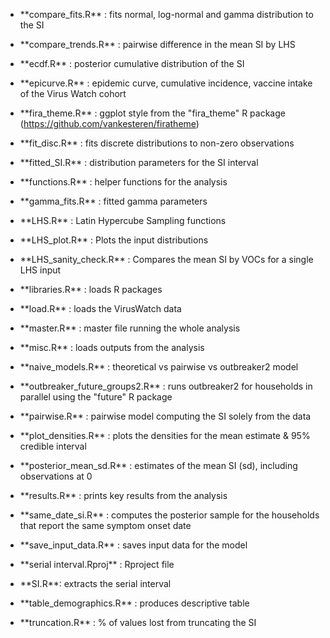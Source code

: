 -   \*\*compare_fits.R\*\* : fits normal, log-normal and gamma distribution to the SI

-   \*\*compare_trends.R\*\* : pairwise difference in the mean SI by LHS

-   \*\*ecdf.R\*\* : posterior cumulative distribution of the SI

-   \*\*epicurve.R\*\* : epidemic curve, cumulative incidence, vaccine intake of the Virus Watch cohort

-   \*\*fira_theme.R\*\* : ggplot style from the "fira_theme" R package (<https://github.com/vankesteren/firatheme>)

-   \*\*fit_disc.R\*\* : fits discrete distributions to non-zero observations

-   \*\*fitted_SI.R\*\* : distribution parameters for the SI interval

-   \*\*functions.R\*\* : helper functions for the analysis

-   \*\*gamma_fits.R\*\* : fitted gamma parameters

-   \*\*LHS.R\*\* : Latin Hypercube Sampling functions

-   \*\*LHS_plot.R\*\* : Plots the input distributions

-   \*\*LHS_sanity_check.R\*\* : Compares the mean SI by VOCs for a single LHS input

-   \*\*libraries.R\*\* : loads R packages

-   \*\*load.R\*\* : loads the VirusWatch data

-   \*\*master.R\*\* : master file running the whole analysis

-   \*\*misc.R\*\* : loads outputs from the analysis

-   \*\*naive_models.R\*\* : theoretical vs pairwise vs outbreaker2 model

-   \*\*outbreaker_future_groups2.R\*\* : runs outbreaker2 for households in parallel using the "future" R package

-   \*\*pairwise.R\*\* : pairwise model computing the SI solely from the data

-   \*\*plot_densities.R\*\* : plots the densities for the mean estimate & 95% credible interval

-   \*\*posterior_mean_sd.R\*\* : estimates of the mean SI (sd), including observations at 0

-   \*\*results.R\*\* : prints key results from the analysis

-   \*\*same_date_si.R\*\* : computes the posterior sample for the households that report the same symptom onset date

-   \*\*save_input_data.R\*\* : saves input data for the model

-   \*\*serial interval.Rproj\*\* : Rproject file

-   \*\*SI.R\*\*: extracts the serial interval

-   \*\*table_demographics.R\*\* : produces descriptive table

-   \*\*truncation.R\*\* : % of values lost from truncating the SI
